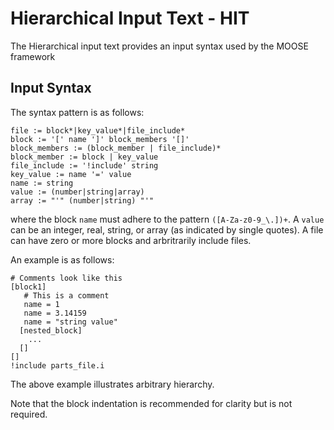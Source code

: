 # Hierarchical Input Text - HIT
The Hierarchical input text provides an input syntax used by the MOOSE framework

## Input Syntax
The syntax pattern is as follows:

```
file := block*|key_value*|file_include*
block := '[' name ']' block_members '[]'
block_members := (block_member | file_include)*
block_member := block | key_value
file_include := '!include' string
key_value := name '=' value
name := string
value := (number|string|array)
array := "'" (number|string) "'"
```
where the block `name` must adhere to the pattern `([A-Za-z0-9_\.])+`. A `value` can be an integer, real, string, or array (as indicated by single quotes).
A file can have zero or more blocks and arbritrarily include files. 

An example is as follows:
```
# Comments look like this
[block1]
   # This is a comment
   name = 1
   name = 3.14159
   name = "string value"
  [nested_block]
    ...
  []
[]    
!include parts_file.i
```

The above example illustrates arbitrary hierarchy. 

Note that the block indentation is recommended for clarity but is not required.


